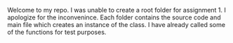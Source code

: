 Welcome to my repo.
I was unable to create a root folder for assignment 1. I apologize for the inconvenince.
Each folder contains the source code and main file which creates an instance of the class. I have already called some of the functions for test purposes.
